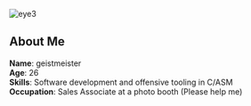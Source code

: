 ![eye3](https://github.com/user-attachments/assets/b3e474fd-7717-4cef-8212-1c10b9ba5868)


## About Me

**Name**: geistmeister
<br>
**Age**: 26
<br>
**Skills**: Software development and offensive tooling in C/ASM
<br>
**Occupation**: Sales Associate at a photo booth (Please help me)
